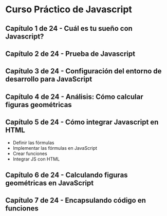 # Curso Práctico de Javascript

## Capítulo 1 de 24 - Cuál es tu sueño con Javascript?

## Capítulo 2 de 24 - Prueba de Javascript

## Capítulo 3 de 24 - Configuración del entorno de desarrollo para JavaScript

## Capítulo 4 de 24 - Análisis: Cómo calcular figuras geométricas

## Capítulo 5 de 24 - Cómo integrar Javascript en HTML

- Definir las fórmulas
- Implementar las fórmulas en JavaScript
- Crear funciones
- Integrar JS con HTML

## Capítulo 6 de 24 - Calculando figuras geométricas en JavaScript

## Capítulo 7 de 24 - Encapsulando código en funciones
